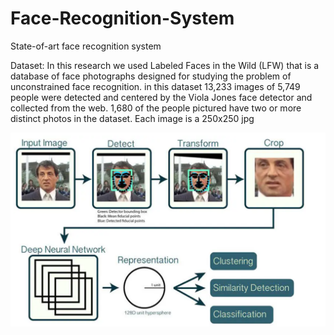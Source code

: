 # Face-Recognition-System
 State-of-art face recognition system

Dataset:
 In this research we used Labeled Faces in the Wild (LFW) that is a database of face photographs designed for studying the problem of unconstrained face recognition. in this dataset 13,233 images of 5,749 people were detected and centered by the Viola Jones face detector and collected from the web. 1,680 of the people pictured have two or more distinct photos in the dataset. Each image is a 250x250 jpg

 ![alt text](images/face_recognition_diagram.png)


